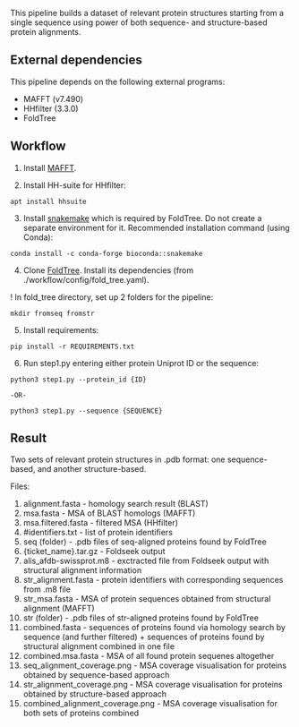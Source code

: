 This pipeline builds a dataset of relevant protein structures starting from a single sequence using power of both sequence- and structure-based protein alignments.

## External dependencies
This pipeline depends on the following external programs:
- MAFFT (v7.490)
- HHfilter (3.3.0)
- FoldTree

## Workflow
1. Install [MAFFT](https://mafft.cbrc.jp/alignment/software/).

2. Install HH-suite for HHfilter:

```
apt install hhsuite

```

3. Install [snakemake](https://snakemake.readthedocs.io/en/stable/getting_started/installation.html) which is required by FoldTree. Do not create a separate environment for it. Recommended installation command (using Conda):

```
conda install -c conda-forge bioconda::snakemake
```

4. Clone [FoldTree](https://github.com/DessimozLab/fold_tree). Install its dependencies (from ./workflow/config/fold_tree.yaml).

! In fold_tree directory, set up 2 folders for the pipeline:
```
mkdir fromseq fromstr

```

5. Install requirements:

```
pip install -r REQUIREMENTS.txt
```

6. Run step1.py entering either protein Uniprot ID or the sequence:

```
python3 step1.py --protein_id {ID}

-OR-

python3 step1.py --sequence {SEQUENCE}

```
## Result
Two sets of relevant protein structures in .pdb format: one sequence-based, and  another structure-based. 

Files:
1. alignment.fasta - homology search result (BLAST)
2. msa.fasta - MSA of BLAST homologs (MAFFT)
3. msa.filtered.fasta - filtered MSA (HHfilter)
4. #identifiers.txt - list of protein identifiers 
5. seq (folder) - .pdb files of seq-aligned proteins found by FoldTree
6. {ticket_name}.tar.gz - Foldseek output
7. alis_afdb-swissprot.m8 - exctracted file from Foldseek output with structural alignment information
8. str_alignment.fasta - protein identifiers with corresponding sequences from .m8 file
9. str_msa.fasta - MSA of protein sequences obtained from structural alignment (MAFFT)
10. str (folder) - .pdb files of str-aligned proteins found by FoldTree
10. combined.fasta - sequences of proteins found via homology search by sequence (and further filtered) + sequences of proteins found by structural alignment combined in one file
11. combined.msa.fasta - MSA of all found protein sequenes altogether
12. seq_alignment_coverage.png - MSA coverage visualisation for proteins obtained by sequence-based approach 
13. str_alignment_coverage.png - MSA coverage visualisation for proteins obtained by structure-based approach 
14. combined_alignment_coverage.png - MSA coverage visualisation for both sets of proteins combined

